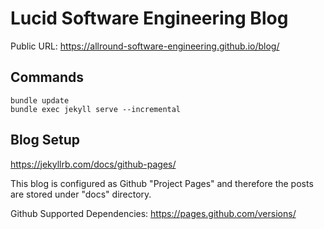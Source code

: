 # Lucid Software Engineering Blog

Public URL: https://allround-software-engineering.github.io/blog/

## Commands

```
bundle update
bundle exec jekyll serve --incremental
```

## Blog Setup

https://jekyllrb.com/docs/github-pages/

This blog is configured as Github "Project Pages" and therefore the posts are stored under "docs" directory.

Github Supported Dependencies: https://pages.github.com/versions/
